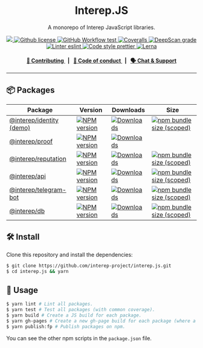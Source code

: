 <p align="center">
    <h1 align="center">
        Interep.JS
    </h1>
    <p align="center">A monorepo of Interep JavaScript libraries.</p>
</p>

<p align="center">
    <a href="https://github.com/interep-project">
        <img src="https://img.shields.io/badge/project-Interep-blue.svg?style=flat-square">
    </a>
    <a href="https://github.com/interep-project/interep.js/blob/main/LICENSE">
        <img alt="Github license" src="https://img.shields.io/github/license/interep-project/interep.js.svg?style=flat-square">
    </a>
    <a href="https://github.com/interep-project/interep.js/actions?query=workflow%3Atest">
        <img alt="GitHub Workflow test" src="https://img.shields.io/github/workflow/status/interep-project/interep.js/test?label=test&style=flat-square&logo=github">
    </a>
    <a href="https://coveralls.io/github/interep-project/interep.js">
        <img alt="Coveralls" src="https://img.shields.io/coveralls/github/interep-project/interep.js?style=flat-square&logo=coveralls">
    </a>
    <a href="https://deepscan.io/dashboard#view=project&tid=16502&pid=19838&bid=520522">
        <img alt="DeepScan grade" src="https://deepscan.io/api/teams/16502/projects/19838/branches/520522/badge/grade.svg">
    </a>
    <a href="https://eslint.org/">
        <img alt="Linter eslint" src="https://img.shields.io/badge/linter-eslint-8080f2?style=flat-square&logo=eslint">
    </a>
    <a href="https://prettier.io/">
        <img alt="Code style prettier" src="https://img.shields.io/badge/code%20style-prettier-f8bc45?style=flat-square&logo=prettier">
    </a>
    <a href="https://lerna.js.org/">
        <img alt="Lerna" src="https://img.shields.io/badge/maintained%20with-lerna-8f6899.svg?style=flat-square">
    </a>
</p>

<div align="center">
    <h4>
        <a href="https://docs.interep.link/contributing">
            👥 Contributing
        </a>
        <span>&nbsp;&nbsp;|&nbsp;&nbsp;</span>
        <a href="https://docs.interep.link/code-of-conduct">
            🤝 Code of conduct
        </a>
        <span>&nbsp;&nbsp;|&nbsp;&nbsp;</span>
        <a href="https://appliedzkp.org/discord">
            🗣️ Chat &amp; Support
        </a>
    </h4>
</div>

---

## 📦 Packages

<table>
    <th>Package</th>
    <th>Version</th>
    <th>Downloads</th>
    <th>Size</th>
    <tbody>
        <tr>
            <td>
                <a href="https://github.com/interep-project/interep.js/tree/main/packages/identity">
                    @interep/identity
                </a>
                <a href="https://js.interep.link/identity/">
                    (demo)
                </a>
            </td>
            <td>
                <!-- NPM version -->
                <a href="https://npmjs.org/package/@interep/identity">
                    <img src="https://img.shields.io/npm/v/@interep/identity.svg?style=flat-square" alt="NPM version" />
                </a>
            </td>
            <td>
                <!-- Downloads -->
                <a href="https://npmjs.org/package/@interep/identity">
                    <img src="https://img.shields.io/npm/dm/@interep/identity.svg?style=flat-square" alt="Downloads" />
                </a>
            </td>
            <td>
                <!-- Size -->
                <a href="https://bundlephobia.com/package/@interep/identity">
                    <img src="https://img.shields.io/bundlephobia/minzip/@interep/identity" alt="npm bundle size (scoped)" />
                </a>
            </td>
        </tr>
        <tr>
            <td>
                <a href="https://github.com/interep-project/interep.js/tree/main/packages/proof">
                    @interep/proof
                </a>
            </td>
            <td>
                <!-- NPM version -->
                <a href="https://npmjs.org/package/@interep/proof">
                    <img src="https://img.shields.io/npm/v/@interep/proof.svg?style=flat-square" alt="NPM version" />
                </a>
            </td>
            <td>
                <!-- Downloads -->
                <a href="https://npmjs.org/package/@interep/proof">
                    <img src="https://img.shields.io/npm/dm/@interep/proof.svg?style=flat-square" alt="Downloads" />
                </a>
            </td>
            <td>
                <!-- Size -->
            </td>
        </tr>
        <tr>
            <td>
                <a href="https://github.com/interep-project/interep.js/tree/main/packages/reputation">
                    @interep/reputation
                </a>
            </td>
            <td>
                <!-- NPM version -->
                <a href="https://npmjs.org/package/@interep/reputation">
                    <img src="https://img.shields.io/npm/v/@interep/reputation.svg?style=flat-square" alt="NPM version" />
                </a>
            </td>
            <td>
                <!-- Downloads -->
                <a href="https://npmjs.org/package/@interep/reputation">
                    <img src="https://img.shields.io/npm/dm/@interep/reputation.svg?style=flat-square" alt="Downloads" />
                </a>
            </td>
            <td>
                <!-- Size -->
                <a href="https://bundlephobia.com/package/@interep/reputation">
                    <img src="https://img.shields.io/bundlephobia/minzip/@interep/reputation" alt="npm bundle size (scoped)" />
                </a>
            </td>
        </tr>
        <tr>
            <td>
                <a href="https://github.com/interep-project/interep.js/tree/main/packages/api">
                    @interep/api
                </a>
            </td>
            <td>
                <!-- NPM version -->
                <a href="https://npmjs.org/package/@interep/api">
                    <img src="https://img.shields.io/npm/v/@interep/api.svg?style=flat-square" alt="NPM version" />
                </a>
            </td>
            <td>
                <!-- Downloads -->
                <a href="https://npmjs.org/package/@interep/api">
                    <img src="https://img.shields.io/npm/dm/@interep/api.svg?style=flat-square" alt="Downloads" />
                </a>
            </td>
            <td>
                <!-- Size -->
                <a href="https://bundlephobia.com/package/@interep/api">
                    <img src="https://img.shields.io/bundlephobia/minzip/@interep/api" alt="npm bundle size (scoped)" />
                </a>
            </td>
        </tr>
        <tr>
            <td>
                <a href="https://github.com/interep-project/interep.js/tree/main/packages/telegram-bot">
                    @interep/telegram-bot
                </a>
            </td>
            <td>
                <!-- NPM version -->
                <a href="https://npmjs.org/package/@interep/telegram-bot">
                    <img src="https://img.shields.io/npm/v/@interep/telegram-bot.svg?style=flat-square" alt="NPM version" />
                </a>
            </td>
            <td>
                <!-- Downloads -->
                <a href="https://npmjs.org/package/@interep/telegram-bot">
                    <img src="https://img.shields.io/npm/dm/@interep/telegram-bot.svg?style=flat-square" alt="Downloads" />
                </a>
            </td>
            <td>
                <!-- Size -->
                <a href="https://bundlephobia.com/package/@interep/telegram-bot">
                    <img src="https://img.shields.io/bundlephobia/minzip/@interep/telegram-bot" alt="npm bundle size (scoped)" />
                </a>
            </td>
        </tr>
        <tr>
            <td>
                <a href="https://github.com/interep-project/interep.js/tree/main/packages/db">
                    @interep/db
                </a>
            </td>
            <td>
                <!-- NPM version -->
                <a href="https://npmjs.org/package/@interep/db">
                    <img src="https://img.shields.io/npm/v/@interep/db.svg?style=flat-square" alt="NPM version" />
                </a>
            </td>
            <td>
                <!-- Downloads -->
                <a href="https://npmjs.org/package/@interep/db">
                    <img src="https://img.shields.io/npm/dm/@interep/db.svg?style=flat-square" alt="Downloads" />
                </a>
            </td>
            <td>
                <!-- Size -->
                <a href="https://bundlephobia.com/package/@interep/db">
                    <img src="https://img.shields.io/bundlephobia/minzip/@interep/db" alt="npm bundle size (scoped)" />
                </a>
            </td>
        </tr>
    <tbody>
</table>

## 🛠 Install

Clone this repository and install the dependencies:

```bash
$ git clone https://github.com/interep-project/interep.js.git
$ cd interep.js && yarn
```

## 📜 Usage

```bash
$ yarn lint # Lint all packages.
$ yarn test # Test all packages (with common coverage).
$ yarn build # Create a JS build for each package.
$ yarn gh-pages # Create a new gh-page build for each package (where a demo exists).
$ yarn publish:fp # Publish packages on npm.
```

You can see the other npm scripts in the `package.json` file.

